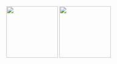 <div>
  <img height="135px" src="https://github-readme-stats.vercel.app/api?username=felpsg&theme=nord&show_icons=true&hide_title=true&hide_border=true&hide_rank=true&include_all_commits=true&count_private=true&line_height=21">
  <img height="135px" src="https://github-readme-stats.vercel.app/api/top-langs/?username=felpsg&theme=nord&&hide_title=true&hide_border=true&layout=compact&langs_count=8">
</div>
